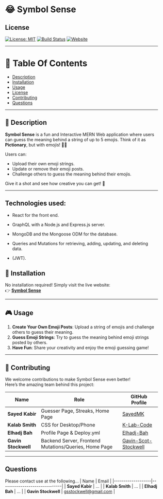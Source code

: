 # 😂 Symbol Sense

## License

[![License: MIT](https://img.shields.io/badge/License-MIT-blue.svg)](https://mit-license.org/)
[![Build Status](https://img.shields.io/badge/Build-Passing-brightgreen)](https://github.com/Gavin-Scot-Stockwell/Symbol-Sense)
[![Website](https://img.shields.io/badge/Website-Live-blueviolet)](https://symbol-sense.onrender.com/)

---

# 📖 Table Of Contents

- [Description](#description)
- [Installation](#installation)
- [Usage](#usage)
- [License](#license)
- [Contributing](#contributing)
- [Questions](#questions)

---

## 📝 Description

**Symbol Sense** is a fun and Interactive MERN Web application where users can guess the meaning behind a string of up to 5 emojis. Think of it as **Pictionary**, but with emojis! 🎨✨

Users can:

- Upload their own emoji strings.
- Update or remove their emoji posts.
- Challenge others to guess the meaning behind their emojis.

Give it a shot and see how creative you can get! 🚀

---

## Technologies used:

- React for the front end.

- GraphQL with a Node.js and Express.js server.

- MongoDB and the Mongoose ODM for the database.

- Queries and Mutations for retrieving, adding, updating, and deleting data.

- (JWT).

## 🚀 Installation

No installation required! Simply visit the live website:  
👉 [**Symbol Sense**](https://symbol-sense.onrender.com/)

---

## 🎮 Usage

1. **Create Your Own Emoji Posts**: Upload a string of emojis and challenge others to guess their meaning.
2. **Guess Emoji Strings**: Try to guess the meaning behind emoji strings posted by others.
3. **Have Fun**: Share your creativity and enjoy the emoji guessing game!

---

## 🤝 Contributing

We welcome contributions to make Symbol Sense even better!  
Here’s the amazing team behind this project:

| Name                | Role                                        | GitHub Profile                                                  |
| ------------------- | ------------------------------------------- | --------------------------------------------------------------- |
| **Sayed Kabir**     | Guesser Page, Streaks, Home Page                               | [SayedMK](https://github.com/SayedMK)                           |
| **Kalab Smith**     | CSS for Desktop/Phone                                        | [K-Lab-Code](https://github.com/K-Lab-Code)                     |
| **Elhadj Bah**      | Profile Page & Deploy.yml                 | [Elhadj-Bah](https://github.com/Elhadj-Bah)                     |
| **Gavin Stockwell** | Backend Server, Frontend Mutations/Queries, Home Page | [Gavin-Scot-Stockwell](https://github.com/Gavin-Scot-Stockwell) |

---

## Questions

Please contact use at the following...
| Name | Email |
|-------------------|-------------------------------|
| **Sayed Kabir** | ... |
| **Kalab Smith** | ... |
| **Elhadj Bah** | ... |
| **Gavin Stockwell** | gsstockwell@gmail.com |
